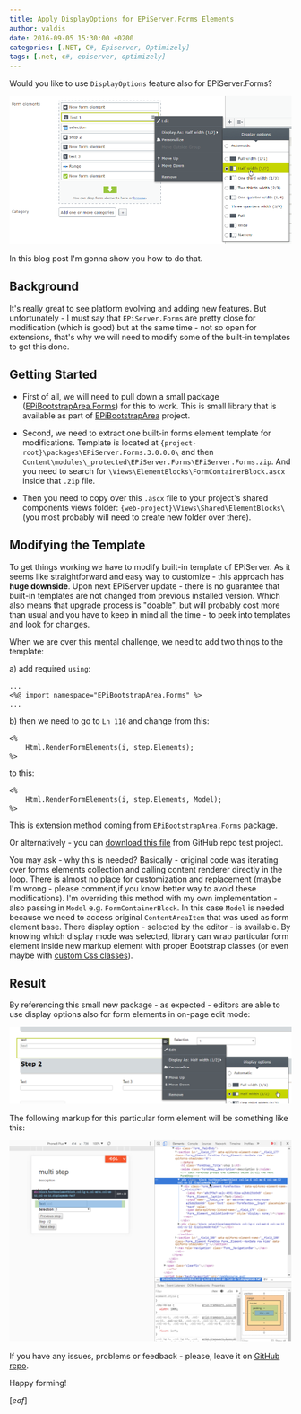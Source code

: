 ```yaml
---
title: Apply DisplayOptions for EPiServer.Forms Elements
author: valdis
date: 2016-09-05 15:30:00 +0200
categories: [.NET, C#, Episerver, Optimizely]
tags: [.net, c#, episerver, optimizely]
---
```


Would you like to use `DisplayOptions` feature also for EPiServer.Forms?

![](/assets/img/2016/09/2016-08-31_11-52-33.png)

In this blog post I'm gonna show you how to do that.

## Background

It's really great to see platform evolving and adding new features. But unfortunately - I must say that `EPiServer.Forms` are pretty close for modification (which is good) but at the same time - not so open for extensions, that's why we will need to modify some of the built-in templates to get this done.

## Getting Started

* First of all, we will need to pull down a small package ([EPiBootstrapArea.Forms](http://nuget.episerver.com/en/OtherPages/Package/?packageId=EPiBootstrapArea.Forms)) for this to work.
This is small library that is available as part of [EPiBootstrapArea](https://github.com/valdisiljuconoks/EPiBootstrapArea) project.

* Second, we need to extract one built-in forms element template for modifications. Template is located at `{project-root}\packages\EPiServer.Forms.3.0.0.0\` and then `Content\modules\_protected\EPiServer.Forms\EPiServer.Forms.zip`. And you need to search for `\Views\ElementBlocks\FormContainerBlock.ascx` inside that `.zip` file.

* Then you need to copy over this `.ascx` file to your project's shared components views folder: `{web-project}\Views\Shared\ElementBlocks\` (you most probably will need to create new folder over there).

## Modifying the Template

To get things working we have to modify built-in template of EPiServer. As it seems like straightforward and easy way to customize - this approach has **huge downside**. Upon next EPiServer update - there is no guarantee that built-in templates are not changed from previous installed version. Which also means that upgrade process is "doable", but will probably cost more than usual and you have to keep in mind all the time - to peek into templates and look for changes.

When we are over this mental challenge, we need to add two things to the template:

a) add required `using`:

```aspnet
...
<%@ import namespace="EPiBootstrapArea.Forms" %>
...
```

b) then we need to go to `Ln 110` and change from this:

```aspnet
<%
    Html.RenderFormElements(i, step.Elements);
%>
```

to this:

```aspnet
<%
    Html.RenderFormElements(i, step.Elements, Model);
%>
```

This is extension method coming from `EPiBootstrapArea.Forms` package.

Or alternatively - you can [download this file](https://github.com/valdisiljuconoks/EPiBootstrapArea/blob/master/tests/EPiBootstrapArea.SampleWeb/Views/Shared/ElementBlocks/FormContainerBlock.ascx) from GitHub repo test project.

You may ask - why this is needed? Basically - original code was iterating over forms elements collection and calling content renderer directly in the loop. There is almost no place for customization and replacement (maybe I'm wrong - please comment,if you know better way to avoid these modifications). I'm overriding this method with my own implementation - also passing in `Model` e.g. `FormContainerBlock`.
In this case `Model` is needed because we need to access original `ContentAreaItem` that was used as form element base. There display option - selected by the editor - is available. By knowing which display mode was selected, library can wrap particular form element inside new markup element with proper Bootstrap classes (or even maybe with [custom Css classes](https://github.com/valdisiljuconoks/EPiBootstrapArea#customize-generated-css-classes)).

## Result

By referencing this small new package - as expected - editors are able to use display options also for form elements in on-page edit mode:

![](/assets/img/2016/09/2016-09-02_12-37-35.png)


The following markup for this particular form element will be something like this:

![](/assets/img/2016/09/2016-09-02_12-43-55.png)

If you have any issues, problems or feedback - please, leave it on [GitHub repo](https://github.com/valdisiljuconoks/EPiBootstrapArea/issues).

Happy forming!

[*eof*]
